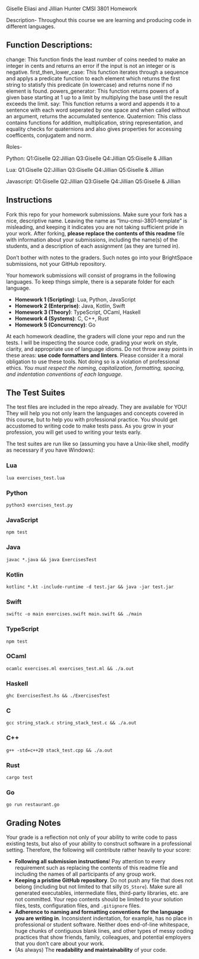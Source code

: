 Giselle Eliasi and Jillian Hunter CMSI 3801 Homework

Description-
Throughout this course we are learning and producing code in different languages. 

## Function Descriptions:
change: This function finds the least number of coins needed to make an integer in cents and returns an error if the input is not an integer or is negative.
first_then_lower_case: This function iterates through a sequence and applys a predicate function to each element which returns the first string to statisfy this predicate (in lowercase) and returns none if no element is found.
powers_generator: This function returns powers of a given base starting at 1 up to a limit by multiplying the base until the result exceeds the limit.
say: This function returns a word and appends it to a sentence with each word seperated by one space and when called without an argument, returns the accumulated sentence.
Quaternion: This class contains functions for addition, multiplication, string representation, and equality checks for quaternions and also gives properties for accessing coefficents, conjugatem and norm. 

Roles-


Python:
Q1:Giselle
Q2:Jillian
Q3:Giselle
Q4:Jillian
Q5:Giselle & Jillian

Lua:
Q1:Giselle
Q2:Jillian
Q3:Giselle
Q4:Jillian
Q5:Giselle & Jillian

Javascript:
Q1:Giselle
Q2:Jillian
Q3:Giselle
Q4:Jillian
Q5:Giselle & Jillian


## Instructions

Fork this repo for your homework submissions. Make sure your fork has a nice, descriptive name. Leaving the name as “lmu-cmsi-3801-template” is misleading, and keeping it indicates you are not taking sufficient pride in your work. After forking, **please replace the contents of this readme** file with information about your submissions, including the name(s) of the students, and a description of each assignment (as they are turned in).

Don’t bother with notes to the graders. Such notes go into your BrightSpace submissions, not your GitHub repository.

Your homework submissions will consist of programs in the following languages. To keep things simple, there is a separate folder for each language.

- **Homework 1 (Scripting)**: Lua, Python, JavaScript
- **Homework 2 (Enterprise)**: Java, Kotlin, Swift
- **Homework 3 (Theory)**: TypeScript, OCaml, Haskell
- **Homework 4 (Systems)**: C, C++, Rust
- **Homework 5 (Concurrency)**: Go

At each homework deadline, the graders will clone your repo and run the tests. I will be inspecting the source code, grading your work on style, clarity, and appropriate use of language idioms. Do not throw away points in these areas: **use code formatters and linters**. Please consider it a moral obligation to use these tools. Not doing so is a violation of professional ethics. _You must respect the naming, capitalization, formatting, spacing, and indentation conventions of each language_.

## The Test Suites

The test files are included in the repo already. They are available for YOU! They will help you not only learn the languages and concepts covered in this course, but to help you with professional practice. You should get accustomed to writing code to make tests pass. As you grow in your profession, you will get used to writing your tests early.

The test suites are run like so (assuming you have a Unix-like shell, modify as necessary if you have Windows):

### Lua

```
lua exercises_test.lua
```

### Python

```
python3 exercises_test.py
```

### JavaScript

```
npm test
```

### Java

```
javac *.java && java ExercisesTest
```

### Kotlin

```
kotlinc *.kt -include-runtime -d test.jar && java -jar test.jar
```

### Swift

```
swiftc -o main exercises.swift main.swift && ./main
```

### TypeScript

```
npm test
```

### OCaml

```
ocamlc exercises.ml exercises_test.ml && ./a.out
```

### Haskell

```
ghc ExercisesTest.hs && ./ExercisesTest
```

### C

```
gcc string_stack.c string_stack_test.c && ./a.out
```

### C++

```
g++ -std=c++20 stack_test.cpp && ./a.out
```

### Rust

```
cargo test
```

### Go

```
go run restaurant.go
```

## Grading Notes

Your grade is a reflection not only of your ability to write code to pass existing tests, but also of your ability to construct software in a professional setting. Therefore, the following will contribute rather heavily to your score:

- **Following all submission instructions**! Pay attention to every requirement such as replacing the contents of this readme file and including the names of all participants of any group work.
- **Keeping a pristine GitHub repository**. Do not push any file that does not belong (including but not limited to that silly `DS_Store`). Make sure all generated executables, intermediate files, third-party libraries, etc. are not committed. Your repo contents should be limited to your solution files, tests, configuration files, and `.gitignore` files.
- **Adherence to naming and formatting conventions for the language you are writing in**. Inconsistent indentation, for example, has no place in professional or student software. Neither does end-of-line whitespace, huge chunks of contiguous blank lines, and other types of messy coding practices that show friends, family, colleagues, and potential employers that you don’t care about your work.
- (As always) The **readability and maintainability** of your code.
